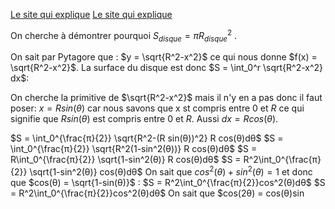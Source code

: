 [Le site qui explique](https://www.mathweb.fr/euclide/2020/10/10/pourquoi-le-volume-dune-sphere-est-egal-a-frac43pi-r3-explications-avec-les-integrales/)
[Le site qui explique](https://www.mathweb.fr/euclide/2019/05/18/pourquoi-laire-dun-disque-est-egale-a-pi-r2/)

On cherche à démontrer pourquoi $S_{disque} = πR_{disque}^2$ .

On sait par Pytagore que : $y = \sqrt{R^2-x^2}$ ce qui nous donne $f(x) = \sqrt{R^2-x^2}$.
La surface du disque est donc $S = \int_0^r \sqrt{R^2-x^2} dx$:

On cherche la primitive de $\sqrt{R^2-x^2}$ mais il n'y en a pas donc il faut poser: $x = R sin(θ)$ car nous savons que x st compris entre $0$ et $R$ ce qui signifie que $R sin(θ)$ est compris entre $0$ et $R$.
Aussi $dx = R cos(θ)$.

$S = \int_0^{\frac{π}{2}} \sqrt{R^2-(R sin(θ))^2} R  cos(θ)dθ$
$S = \int_0^{\frac{π}{2}} \sqrt{R^2(1-sin^2(θ))} R cos(θ)dθ$
$S = R\int_0^{\frac{π}{2}} \sqrt{1-sin^2(θ)} R cos(θ)dθ$
$S = R^2\int_0^{\frac{π}{2}} \sqrt{1-sin^2(θ)} cos(θ)dθ$
On sait que $cos^2(θ) + sin^2(θ) = 1$ et donc que $cos(θ) = \sqrt{1-sin(θ)}$ :
$S = R^2\int_0^{\frac{π}{2}}cos^2(θ)dθ$
$S = R^2\int_0^{\frac{π}{2}}cos^2(θ)dθ$
On sait que $cos(2θ) = cos(θ)sin
